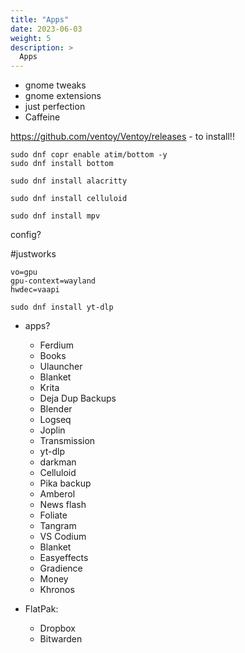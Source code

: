 ```yaml
---
title: "Apps"
date: 2023-06-03
weight: 5
description: >
  Apps
---
```


* gnome tweaks
* gnome extensions
* just perfection
* Caffeine

https://github.com/ventoy/Ventoy/releases - to install!!

```shell
sudo dnf copr enable atim/bottom -y
sudo dnf install bottom
```

```shell
sudo dnf install alacritty
```

```shell
sudo dnf install celluloid
```

```shell
sudo dnf install mpv
```

config?

#justworks

```
vo=gpu
gpu-context=wayland
hwdec=vaapi
```

```shell
sudo dnf install yt-dlp
```

* apps?
  * Ferdium
  * Books 
  * Ulauncher 
  * Blanket
  * Krita
  * Deja Dup Backups
  * Blender
  * Logseq
  * Joplin
  * Transmission
  * yt-dlp
  * darkman
  * Celluloid
  * Pika backup 
  * Amberol
  * News flash
  * Foliate
  * Tangram
  * VS Codium
  * Blanket
  * Easyeffects
  * Gradience
  * Money
  * Khronos

* FlatPak:
  * Dropbox
  * Bitwarden